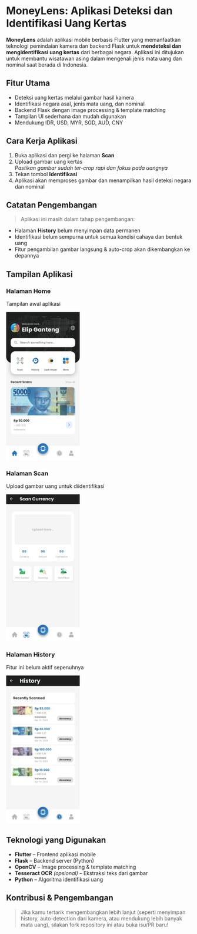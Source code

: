 # MoneyLens: Aplikasi Deteksi dan Identifikasi Uang Kertas

**MoneyLens** adalah aplikasi mobile berbasis Flutter yang memanfaatkan teknologi pemindaian kamera dan backend Flask untuk **mendeteksi dan mengidentifikasi uang kertas** dari berbagai negara. Aplikasi ini ditujukan untuk membantu wisatawan asing dalam mengenali jenis mata uang dan nominal saat berada di Indonesia.


## Fitur Utama

- Deteksi uang kertas melalui gambar hasil kamera
- Identifikasi negara asal, jenis mata uang, dan nominal
- Backend Flask dengan image processing & template matching
- Tampilan UI sederhana dan mudah digunakan
- Mendukung IDR, USD, MYR, SGD, AUD, CNY


## Cara Kerja Aplikasi

1. Buka aplikasi dan pergi ke halaman **Scan**
2. Upload gambar uang kertas  
   *Pastikan gambar sudah ter-crop rapi dan fokus pada uangnya*
3. Tekan tombol **Identifikasi**
4. Aplikasi akan memproses gambar dan menampilkan hasil deteksi negara dan nominal


## Catatan Pengembangan

> Aplikasi ini masih dalam tahap pengembangan:
- Halaman **History** belum menyimpan data permanen
- Identifikasi belum sempurna untuk semua kondisi cahaya dan bentuk uang
- Fitur pengambilan gambar langsung & auto-crop akan dikembangkan ke depannya


## Tampilan Aplikasi

### Halaman Home
Tampilan awal aplikasi

<img src="assets/screenshots/home.jpg" alt="Home Screen" width="200"/>


### Halaman Scan
Upload gambar uang untuk diidentifikasi

<img src="assets/screenshots/scan.jpg" alt="Scan Screen" width="200"/>


###  Halaman History
Fitur ini belum aktif sepenuhnya

<img src="assets/screenshots/history.jpg" alt="History Screen" width="200"/>


## Teknologi yang Digunakan

- **Flutter** – Frontend aplikasi mobile
- **Flask** – Backend server (Python)
- **OpenCV** – Image processing & template matching
- **Tesseract OCR** *(opsional)* – Ekstraksi teks dari gambar
- **Python** – Algoritma identifikasi uang


## Kontribusi & Pengembangan

> Jika kamu tertarik mengembangkan lebih lanjut (seperti menyimpan history, auto-detection dari kamera, atau mendukung lebih banyak mata uang), silakan fork repository ini atau buka isu/PR baru!
